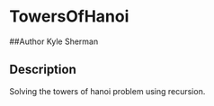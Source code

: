 # TowersOfHanoi

##Author
Kyle Sherman

## Description
Solving the towers of hanoi problem
using recursion.
